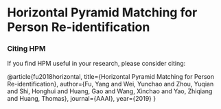# Horizontal Pyramid Matching for Person Re-identification

### Citing HPM

If you find HPM useful in your research, please consider citing:

  @article{fu2018horizontal,
    title={Horizontal Pyramid Matching for Person Re-identification},
    author={Fu, Yang and Wei, Yunchao and Zhou, Yuqian and Shi, Honghui and Huang, Gao and Wang, Xinchao and Yao, Zhiqiang and Huang, Thomas},
    journal={AAAI},
    year={2019}
  }
